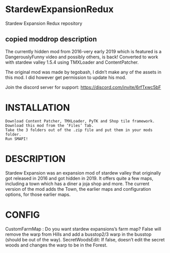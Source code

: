 # StardewExpansionRedux
 Stardew Expansion Redux repository
## copied moddrop description
The currently hidden mod from 2016-very early 2019 which is featured is a DangerouslyFunny video and possibly others, is back! Converted to work with stardew valley 1.5.4 using TMXLoader and ContentPatcher.

The original mod was made by tegobash, I didn’t make any of the assets in this mod. I did however get permission to update his mod.

 Join the discord server for support:  https://discord.com/invite/6rfTxwc5bF

# INSTALLATION

    Download Content Patcher﻿, TMXLoader, PyTK and Shop tile framework.
    Download this mod from the ‘Files’ Tab.
    Take the 3 folders out of the .zip file and put them in your mods folder.
    Run SMAPI!


# DESCRIPTION

Stardew Expansion was an expansion mod of stardew valley that originally got released in 2016 and got hidden in 2019. It offers quite a few maps, including a town which has a diner a joja shop and more. The current version of the mod adds the Town, the earlier maps and configuration options, for those earlier maps.

# CONFIG

CustomFarmMap : Do you want stardew expansions’s farm map? False will remove the warp from Hills and add a busstop2/3 warp in the busstop (should be out of the way).
SecretWoodsEdit: If false, doesn’t edit the secret woods and changes the warp to be in the Forest.
